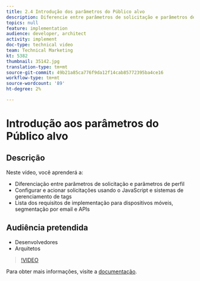 ```yaml
---
title: 2.4 Introdução dos parâmetros do Público alvo
description: Diferencie entre parâmetros de solicitação e parâmetros de perfil, configure e aciona solicitações usando o JavaScript e sistemas de gerenciamento de tags, Lista os requisitos de implementação para dispositivos móveis, segmentação de email e APIs
topics: null
feature: implementation
audience: developer, architect
activity: implement
doc-type: technical video
team: Technical Marketing
kt: 5382
thumbnail: 35142.jpg
translation-type: tm+mt
source-git-commit: 49b21a85ca776f9da12f14cab85772395ba4ce16
workflow-type: tm+mt
source-wordcount: '89'
ht-degree: 2%

---
```



# Introdução aos parâmetros do Público alvo

## Descrição

Neste vídeo, você aprenderá a:

* Diferenciação entre parâmetros de solicitação e parâmetros de perfil
* Configurar e acionar solicitações usando o JavaScript e sistemas de gerenciamento de tags
* Lista dos requisitos de implementação para dispositivos móveis, segmentação por email e APIs

## Audiência pretendida

* Desenvolvedores
* Arquitetos

>[!VIDEO](https://video.tv.adobe.com/v/35142/?quality=12)

Para obter mais informações, visite a [documentação](https://docs.adobe.com/content/help/en/target/using/implement-target/implementing-target.html).
